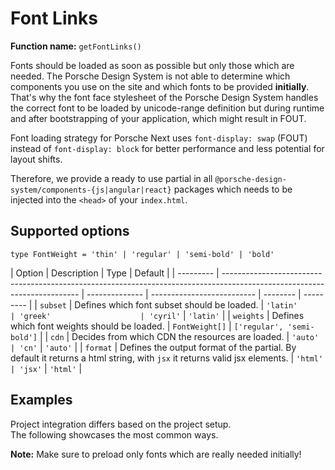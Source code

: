 # Font Links

**Function name:** `getFontLinks()`

Fonts should be loaded as soon as possible but only those which are needed. The Porsche Design System is not able to
determine which components you use on the site and which fonts to be provided **initially**. That's why the font face
stylesheet of the Porsche Design System handles the correct font to be loaded by unicode-range definition but during
runtime and after bootstrapping of your application, which might result in FOUT.

Font loading strategy for Porsche Next uses `font-display: swap` (FOUT) instead of `font-display: block` for better
performance and less potential for layout shifts.

Therefore, we provide a ready to use partial in all `@porsche-design-system/components-{js|angular|react}` packages
which needs to be injected into the `<head>` of your `index.html`.

## Supported options

`type FontWeight = 'thin' | 'regular' | 'semi-bold' | 'bold'`

| Option    | Description                                                                                                              | Type           | Default                    |
| --------- | ------------------------------------------------------------------------------------------------------------------------ | -------------- | -------------------------- | -------- | --------- |
| `subset`  | Defines which font subset should be loaded.                                                                              | `'latin'       | 'greek'                    | 'cyril'` | `'latin'` |
| `weights` | Defines which font weights should be loaded.                                                                             | `FontWeight[]` | `['regular', 'semi-bold']` |
| `cdn`     | Decides from which CDN the resources are loaded.                                                                         | `'auto'        | 'cn'`                      | `'auto'` |
| `format`  | Defines the output format of the partial. By default it returns a html string, with `jsx` it returns valid jsx elements. | `'html'        | 'jsx'`                     | `'html'` |

## Examples

Project integration differs based on the project setup.  
The following showcases the most common ways.

**Note:** Make sure to preload only fonts which are really needed initially!

<PartialDocs name="getFontLinks" :params="params"></PartialDocs>

<script lang="ts">
import Vue from 'vue';
import Component from 'vue-class-component';

@Component
export default class Code extends Vue {
  public params = [
    { 
      value: ""
    },
    { 
      value: "{ cdn: 'cn' }",
      comment: 'force using China CDN'
    },
  ];
}
</script>
